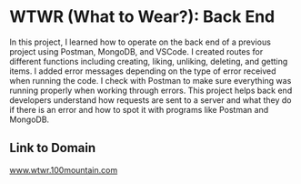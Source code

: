 # WTWR (What to Wear?): Back End
In this project, I learned how to operate on the back end of a previous project using Postman, MongoDB, and VSCode.  I created routes for different functions including creating, liking, unliking, deleting, and getting items.  I added error messages depending on the type of error received when running the code.  I check with Postman to make sure everything was running properly when working through errors.  This project helps back end developers understand how requests are sent to a server and what they do if there is an error and how to spot it with programs like Postman and MongoDB. 
## Link to Domain

www.wtwr.100mountain.com 


